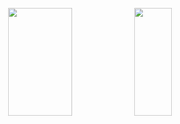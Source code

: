 <p align="center">
  <img height="220px" width="51%" src="https://github-readme-stats.vercel.app/api?username=princepride&show_icons=true&theme=transparent"/>
  <img height="220px" width="39%" src="https://github-readme-stats.vercel.app/api/top-langs/?username=princepride&layout=compact&theme=transparent"/>
</p>
